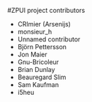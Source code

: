 #ZPUI project contributors

 - CRImier (Arsenijs)
 - monsieur_h
 - Unnamed contributor
 - Björn Pettersson
 - Jon Maier
 - Gnu-Bricoleur
 - Brian Dunlay
 - Beauregard Slim
 - Sam Kaufman
 - i5heu
